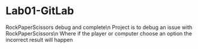 # Lab01-GitLab
RockPaperScissors debug and complete\n
Project is to debug an issue with RockPaperScissors\n
Where if the player or computer choose an option the incorrect result will happen
